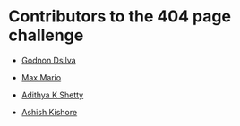 # Contributors to the 404 page challenge

- [Godnon Dsilva](https://github.com/godnondsilva)

- [Max Mario](https://github.com/Stormshadows)

- [Adithya K Shetty](https://github.com/Adithya-K-Shetty)

- [Ashish Kishore](https://github.com/Ashish4869)
